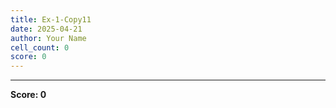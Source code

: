 ```yaml
---
title: Ex-1-Copy11
date: 2025-04-21
author: Your Name
cell_count: 0
score: 0
---
```




---
**Score: 0**